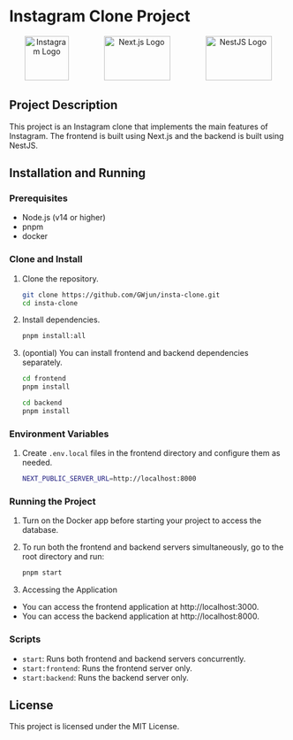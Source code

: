 # Instagram Clone Project

<p align="center">
  <img src="https://upload.wikimedia.org/wikipedia/commons/a/a5/Instagram_icon.png" alt="Instagram Logo" width="80" height="80" style="margin-right: 60px;">
  <img src="https://upload.wikimedia.org/wikipedia/commons/8/8e/Nextjs-logo.svg" alt="Next.js Logo" width="120" height="80" style="margin-right: 60px;">
  <img src="https://nestjs.com/img/logo_text.svg" alt="NestJS Logo" width="120" height="80">
</p>

## Project Description

This project is an Instagram clone that implements the main features of Instagram. The frontend is built using Next.js and the backend is built using NestJS.

## Installation and Running

### Prerequisites

- Node.js (v14 or higher)
- pnpm
- docker

### Clone and Install

1. Clone the repository.

   ```bash
   git clone https://github.com/GWjun/insta-clone.git
   cd insta-clone
   ```

2. Install dependencies.

   ```bash
   pnpm install:all
   ```

3. (opontial) You can install frontend and backend dependencies separately.

   ```bash
   cd frontend
   pnpm install
   ```

   ```bash
   cd backend
   pnpm install
   ```

### Environment Variables

1. Create `.env.local` files in the frontend directory and configure them as needed.

   ```bash
   NEXT_PUBLIC_SERVER_URL=http://localhost:8000
   ```

### Running the Project

1. Turn on the Docker app before starting your project to access the database.

2. To run both the frontend and backend servers simultaneously, go to the root directory and run:
   ```bash
   pnpm start
   ```
3. Accessing the Application

- You can access the frontend application at http://localhost:3000.
- You can access the backend application at http://localhost:8000.

### Scripts

- `start`: Runs both frontend and backend servers concurrently.
- `start:frontend`: Runs the frontend server only.
- `start:backend`: Runs the backend server only.

## License

This project is licensed under the MIT License.

